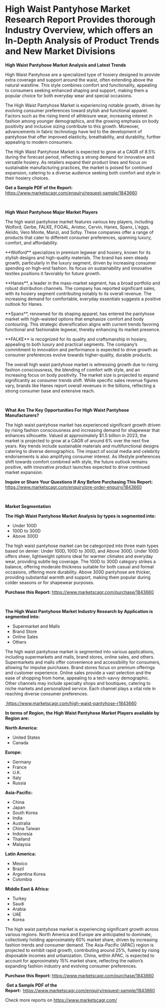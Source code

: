 <p><h1>High Waist Pantyhose Market Research Report Provides thorough Industry Overview, which offers an In-Depth Analysis of Product Trends and New Market Divisions</h1></p><p><strong>High Waist Pantyhose Market Analysis and Latest Trends</strong></p>
<p><p>High Waist Pantyhose are a specialized type of hosiery designed to provide extra coverage and support around the waist, often extending above the natural waistline. This style combines comfort and functionality, appealing to consumers seeking enhanced shaping and support, making them a popular choice for both everyday wear and special occasions.</p><p>The High Waist Pantyhose Market is experiencing notable growth, driven by evolving consumer preferences toward stylish and functional apparel. Factors such as the rising trend of athleisure wear, increasing interest in fashion among younger demographics, and the growing emphasis on body positivity and inclusive sizing contribute to this growth. Moreover, advancements in fabric technology have led to the development of pantyhose that offer improved elasticity, breathability, and durability, further appealing to modern consumers.</p><p>The High Waist Pantyhose Market is expected to grow at a CAGR of 8.5% during the forecast period, reflecting a strong demand for innovative and versatile hosiery. As retailers expand their product lines and focus on sustainable manufacturing practices, the market is poised for continued expansion, catering to a diverse audience seeking both comfort and style in their hosiery choices.</p></p>
<p><strong>Get a Sample PDF of the Report:&nbsp;</strong> <a href="https://www.marketscagr.com/enquiry/request-sample/1843660?utm_campaign=2113&utm_medium=2&utm_source=Github&utm_content=ia&utm_term=06022025&utm_id=high-waist-pantyhose">https://www.marketscagr.com/enquiry/request-sample/1843660</a></p>
<p>&nbsp;</p>
<p><strong>High Waist Pantyhose Major Market Players</strong></p>
<p><p>The high waist pantyhose market features various key players, including Wolford, Gerbe, FALKE, FOGAL, Aristoc, Cervin, Hanes, Spanx, L'eggs, Akiido, Vero Monte, Manzi, and Sofsy. These companies offer a range of products that cater to different consumer preferences, spanning luxury, comfort, and affordability.</p><p>**Wolford** specializes in premium legwear and hosiery, known for its stylish designs and high-quality materials. The brand has seen steady growth, particularly in the luxury segment, driven by increasing consumer spending on high-end fashion. Its focus on sustainability and innovative textiles positions it favorably for future growth.</p><p>**Hanes**, a leader in the mass-market segment, has a broad portfolio and robust distribution channels. The company has reported significant sales, with its hosiery segment contributing notably to its overall revenue. The increasing demand for comfortable, everyday essentials suggests a positive outlook for Hanes.</p><p>**Spanx**, renowned for its shaping apparel, has entered the pantyhose market with high-waisted options that emphasize comfort and body contouring. This strategic diversification aligns with current trends favoring functional and fashionable legwear, thereby enhancing its market presence.</p><p>**FALKE** is recognized for its quality and craftsmanship in hosiery, appealing to both luxury and practical segments. The company’s commitment to innovation and performance is expected to drive growth as consumer preferences evolve towards higher-quality, durable products.</p><p>The overall high waist pantyhose market is witnessing growth due to rising fashion consciousness, the blending of comfort with style, and an increasing focus on body positivity. The market size is projected to expand significantly as consumer trends shift. While specific sales revenue figures vary, brands like Hanes report overall revenues in the billions, reflecting a strong consumer base and extensive reach.</p></p>
<p>&nbsp;</p>
<p><strong>What Are The Key Opportunities For High Waist Pantyhose Manufacturers?</strong></p>
<p><p>The high waist pantyhose market has experienced significant growth driven by rising fashion consciousness and increasing demand for shapewear that enhances silhouette. Valued at approximately $1.5 billion in 2023, the market is projected to grow at a CAGR of around 6% over the next five years. Key trends include sustainable materials and multifunctional designs catering to diverse demographics. The impact of social media and celebrity endorsements is also amplifying consumer interest. As lifestyle preferences shift towards comfort combined with style, the future outlook remains positive, with innovative product launches expected to drive continued market expansion.</p></p>
<p><strong>Inquire or Share Your Questions If Any Before Purchasing This Report:</strong> <a href="https://www.marketscagr.com/enquiry/pre-order-enquiry/1843660?utm_campaign=2113&utm_medium=2&utm_source=Github&utm_content=ia&utm_term=06022025&utm_id=high-waist-pantyhose">https://www.marketscagr.com/enquiry/pre-order-enquiry/1843660</a></p>
<p>&nbsp;</p>
<p><strong>Market Segmentation</strong></p>
<p><strong>The High Waist Pantyhose Market Analysis by types is segmented into:</strong></p>
<p><ul><li>Under 100D</li><li>100D to 300D</li><li>Above 300D</li></ul></p>
<p><p>The high waist pantyhose market can be categorized into three main types based on denier: Under 100D, 100D to 300D, and Above 300D. Under 100D offers sheer, lightweight options ideal for warmer climates and everyday wear, providing subtle leg coverage. The 100D to 300D category strikes a balance, offering moderate thickness suitable for both casual and formal occasions, offering more durability. Above 300D pantyhose are thicker, providing substantial warmth and support, making them popular during colder seasons or for shapewear purposes.</p></p>
<p><strong>Purchase this Report:&nbsp;</strong><a href="https://www.marketscagr.com/purchase/1843660?utm_campaign=2113&utm_medium=2&utm_source=Github&utm_content=ia&utm_term=06022025&utm_id=high-waist-pantyhose">https://www.marketscagr.com/purchase/1843660</a></p>
<p>&nbsp;</p>
<p><strong>The High Waist Pantyhose Market Industry Research by Application is segmented into:</strong></p>
<p><ul><li>Supermarket and Malls</li><li>Brand Store</li><li>Online Sales</li><li>Others</li></ul></p>
<p><p>The high waist pantyhose market is segmented into various applications, including supermarkets and malls, brand stores, online sales, and others. Supermarkets and malls offer convenience and accessibility for consumers, allowing for impulse purchases. Brand stores focus on premium offerings and customer experience. Online sales provide a vast selection and the ease of shopping from home, appealing to a tech-savvy demographic. Other channels may include specialty shops and boutiques, catering to niche markets and personalized service. Each channel plays a vital role in reaching diverse consumer preferences.</p></p>
<p><a href="https://www.marketscagr.com/high-waist-pantyhose-r1843660?utm_campaign=2113&utm_medium=2&utm_source=Github&utm_content=ia&utm_term=06022025&utm_id=high-waist-pantyhose">&nbsp;https://www.marketscagr.com/high-waist-pantyhose-r1843660</a></p>
<p><strong>In terms of Region, the High Waist Pantyhose Market Players available by Region are:</strong></p>
<p>
    <p> <strong> North America: </strong>
        <ul>
            <li>United States</li>
            <li>Canada</li>
        </ul>
        </p> 
    <p> <strong> Europe: </strong>
        <ul>
            <li>Germany</li>
            <li>France</li>
            <li>U.K.</li>
            <li>Italy</li>
            <li>Russia</li>
        </ul>
        </p> 
    <p> <strong> Asia-Pacific: </strong>
        <ul>
            <li>China</li>
            <li>Japan</li>
            <li>South Korea</li>
            <li>India</li>
            <li>Australia</li>
            <li>China Taiwan</li>
            <li>Indonesia</li>
            <li>Thailand</li>
            <li>Malaysia</li>
        </ul>
        </p> 
    <p> <strong> Latin America: </strong>
        <ul>
            <li>Mexico</li>
            <li>Brazil</li>
            <li>Argentina Korea</li>
            <li>Colombia</li>
        </ul>
        </p> 
    <p> <strong> Middle East & Africa: </strong>
        <ul>
            <li>Turkey</li>
            <li>Saudi</li>
            <li>Arabia</li>
            <li>UAE</li>
            <li>Korea</li>
        </ul>
    </p>
    </p>
<p><p>The high waist pantyhose market is experiencing significant growth across various regions. North America and Europe are anticipated to dominate, collectively holding approximately 60% market share, driven by increasing fashion trends and consumer demand. The Asia-Pacific (APAC) region is projected to exhibit rapid growth, contributing around 25%, fueled by rising disposable incomes and urbanization. China, within APAC, is expected to account for approximately 15% market share, reflecting the nation’s expanding fashion industry and evolving consumer preferences.</p></p>
<p><strong>Purchase this Report: </strong><a href="https://www.marketscagr.com/purchase/1843660?utm_campaign=2113&utm_medium=2&utm_source=Github&utm_content=ia&utm_term=06022025&utm_id=high-waist-pantyhose">https://www.marketscagr.com/purchase/1843660</a></p>
<p>&nbsp;<strong>Get a Sample PDF of the Report:&nbsp;&nbsp;</strong><a href="https://www.marketscagr.com/enquiry/request-sample/1843660?utm_campaign=2113&utm_medium=2&utm_source=Github&utm_content=ia&utm_term=06022025&utm_id=high-waist-pantyhose">https://www.marketscagr.com/enquiry/request-sample/1843660</a></p>
<p><strong></strong></p>
<p>Check more reports on <a href="https://www.marketscagr.com/?utm_campaign=2113&utm_medium=2&utm_source=Github&utm_content=ia&utm_term=06022025&utm_id=high-waist-pantyhose">https://www.marketscagr.com/</a></p>